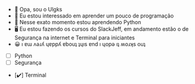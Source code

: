 - 👋 Opa, sou o Ulgks
- 👀 Eu estou interessado em aprender um pouco de programação
- 🌱 Nesse exato momento estou aprendendo Python
- 🖥️ Eu estou fazendo os cursos do SlackJeff, em andamento estão o de Segurança na internet e Terminal para iniciantes
- 😀 ı ɐɯ ʌǝɹʎ ɥɐppʎ ɐbouʇ ʇɥıs ɐnd ı ɥopǝ ıʇ ʍoɹʞs ouʇ
- [ ] Python
- [ ] Segurança
- [✔️] Terminal
